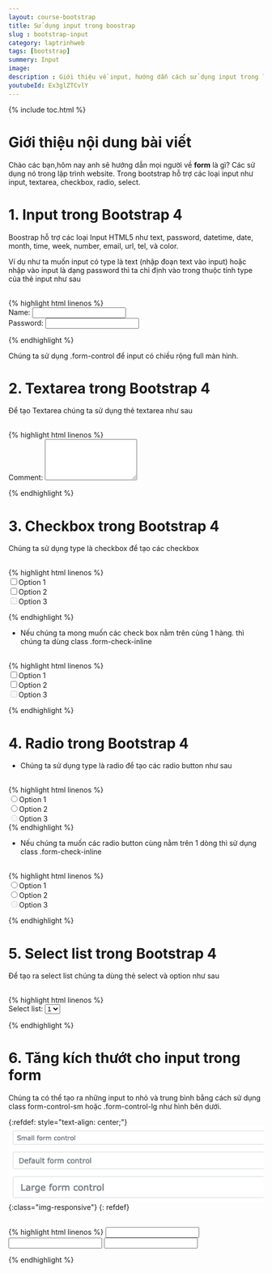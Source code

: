```yaml
---
layout: course-bootstrap
title: Sử dụng input trong boostrap 
slug : bootstrap-input
category: laptrinhweb
tags: [bootstrap]
summery: Input
image:
description : Giới thiệu về input, hướng dẫn cách sử dụng input trong lập trình web.
youtubeId: Ex3glZTCvlY
---
```


{% include toc.html %}

# **Giới thiệu nội dung bài viết**

Chào các bạn,hôm nay anh sẽ hướng dẫn mọi người về <b>form</b> là gì? Các sử dụng nó trong lập trình website. Trong bootstrap hỗ trợ các loại input như input, textarea, checkbox, radio, select.

# **1. Input trong Bootstrap 4**

Boostrap hỗ trợ các loại Input HTML5 như text, password, datetime, date, month, time, week, number, email, url, tel, và color.

Ví dụ như ta muốn input có type là text (nhập đoạn text vào input) hoặc nhập vào input là dạng password thì ta chỉ định vào trong thuộc tính type của thẻ input như sau



<br>
{% highlight html  linenos %}

  <div class="form-group">
  <label for="usr">Name:</label>
  <input type="text" class="form-control" id="usr">
</div>
<div class="form-group">
  <label for="pwd">Password:</label>
  <input type="password" class="form-control" id="pwd">
</div> 

{% endhighlight %}

Chúng ta sử dụng .form-control để input có chiều rộng full màn hình.

# **2. Textarea trong Bootstrap 4**

Để tạo Textarea chúng ta sử dụng thẻ textarea như sau


<br>
{% highlight html  linenos %}

<div class="form-group">
  <label for="comment">Comment:</label>
  <textarea class="form-control" rows="5" id="comment"></textarea>
</div> 

{% endhighlight %}

# **3. Checkbox trong Bootstrap 4**

Chúng ta sử dụng type là checkbox để tạo các checkbox 

<br>
{% highlight html  linenos %}

 <div class="form-check">
  <label class="form-check-label">
    <input type="checkbox" class="form-check-input" value="">Option 1
  </label>
</div>
<div class="form-check">
  <label class="form-check-label">
    <input type="checkbox" class="form-check-input" value="">Option 2
  </label>
</div>
<div class="form-check">
  <label class="form-check-label">
    <input type="checkbox" class="form-check-input" value="" disabled>Option 3
  </label>
</div> 

{% endhighlight %}

- Nếu chúng ta mong muốn các check box nằm trên cùng 1 hàng. thì chúng ta dùng class .form-check-inline

<br>
{% highlight html  linenos %}

 <div class="form-check-inline">
  <label class="form-check-label">
    <input type="checkbox" class="form-check-input" value="">Option 1
  </label>
</div>
<div class="form-check-inline">
  <label class="form-check-label">
    <input type="checkbox" class="form-check-input" value="">Option 2
  </label>
</div>
<div class="form-check-inline">
  <label class="form-check-label">
    <input type="checkbox" class="form-check-input" value="" disabled>Option 3
  </label>
</div> 

{% endhighlight %}

# **4. Radio trong Bootstrap 4**

- Chúng ta sử dụng type là radio để tạo các radio button như sau

<br>
{% highlight html  linenos %}

 <div class="form-check">
  <label class="form-check-label">
    <input type="radio" class="form-check-input" name="optradio">Option 1
  </label>
</div>
<div class="form-check">
  <label class="form-check-label">
    <input type="radio" class="form-check-input" name="optradio">Option 2
  </label>
</div>
<div class="form-check disabled">
  <label class="form-check-label">
    <input type="radio" class="form-check-input" name="optradio" disabled>Option 3
  </label>
</div> 
{% endhighlight %}

- Nếu chúng ta muốn các radio button cùng nằm trên 1 dòng thì sử dụng class .form-check-inline

<br>
{% highlight html  linenos %}

 <div class="form-check-inline">
  <label class="form-check-label">
    <input type="radio" class="form-check-input" name="optradio">Option 1
  </label>
</div>
<div class="form-check-inline">
  <label class="form-check-label">
    <input type="radio" class="form-check-input" name="optradio">Option 2
  </label>
</div>
<div class="form-check-inline disabled">
  <label class="form-check-label">
    <input type="radio" class="form-check-input" name="optradio" disabled>Option 3
  </label>
</div> 

{% endhighlight %}

# **5. Select list trong Bootstrap 4**

Để tạo ra select list chúng ta dùng thẻ select và option như sau

<br>
{% highlight html  linenos %}

 <div class="form-group">
  <label for="sel1">Select list:</label>
  <select class="form-control" id="sel1">
    <option>1</option>
    <option>2</option>
    <option>3</option>
    <option>4</option>
  </select>
</div> 

{% endhighlight %}

# **6. Tăng kích thướt cho input trong form**

Chúng ta có thể tạo ra những input to nhỏ và trung bình bằng cách sử dụng class form-control-sm hoặc .form-control-lg như hình bên dưới.

{:refdef: style="text-align: center;"}
![input](/images/post/boostrap/input1.png){:class="img-responsive"}
{: refdef}

<br>
{% highlight html  linenos %}


<input type="text" class="form-control form-control-sm">
<input type="text" class="form-control form-control">
<input type="text" class="form-control form-control-lg"> 

{% endhighlight %}
















